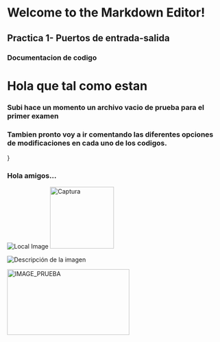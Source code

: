 # Welcome to the Markdown Editor!

## Practica 1- Puertos de entrada-salida

### Documentacion de codigo 




# Hola que tal como estan
### Subi hace un momento un archivo vacio de prueba para el primer examen
### Tambien pronto voy a ir comentando las diferentes opciones de modificaciones en cada uno de los codigos.
}
### Hola amigos...
![Local Image](assets/Captura.png)
<img width="149" height="144" alt="Captura" src="https://github.com/user-attachments/assets/d4a3bd0b-9f5b-4311-b112-56bad20d3662" />

![Descripción de la imagen](C:\PARCIAL_2)

<img width="285" height="153" alt="IMAGE_PRUEBA" src="https://github.com/user-attachments/assets/9d5c3174-90cf-49ea-8dba-2ae5acb4e851" />
